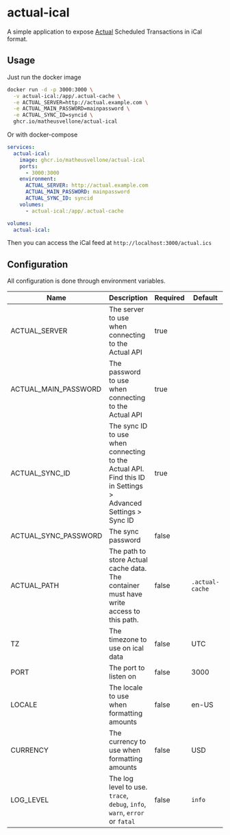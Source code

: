# actual-ical

A simple application to expose [Actual](https://github.com/actualbudget/actual) Scheduled Transactions in iCal format.

## Usage

Just run the docker image

```bash
docker run -d -p 3000:3000 \
  -v actual-ical:/app/.actual-cache \
  -e ACTUAL_SERVER=http://actual.example.com \
  -e ACTUAL_MAIN_PASSWORD=mainpassword \
  -e ACTUAL_SYNC_ID=syncid \
  ghcr.io/matheusvellone/actual-ical
```

Or with docker-compose

```yaml
services:
  actual-ical:
    image: ghcr.io/matheusvellone/actual-ical
    ports:
      - 3000:3000
    environment:
      ACTUAL_SERVER: http://actual.example.com
      ACTUAL_MAIN_PASSWORD: mainpassword
      ACTUAL_SYNC_ID: syncid
    volumes:
      - actual-ical:/app/.actual-cache

volumes:
  actual-ical:
```

Then you can access the iCal feed at `http://localhost:3000/actual.ics`

## Configuration

All configuration is done through environment variables.

|Name|Description|Required|Default|
|---|---|---|---|
|ACTUAL_SERVER|The server to use when connecting to the Actual API|true||
|ACTUAL_MAIN_PASSWORD|The password to use when connecting to the Actual API|true||
|ACTUAL_SYNC_ID|The sync ID to use when connecting to the Actual API. Find this ID in Settings > Advanced Settings > Sync ID|true||
|ACTUAL_SYNC_PASSWORD|The sync password|false||
|ACTUAL_PATH|The path to store Actual cache data. The container must have write access to this path.|false|`.actual-cache`|
|TZ|The timezone to use on ical data|false|UTC|
|PORT|The port to listen on|false|3000|
|LOCALE|The locale to use when formatting amounts|false|en-US|
|CURRENCY|The currency to use when formatting amounts|false|USD|
|LOG_LEVEL|The log level to use. `trace`, `debug`, `info`, `warn`, `error` or `fatal`|false|`info`|
